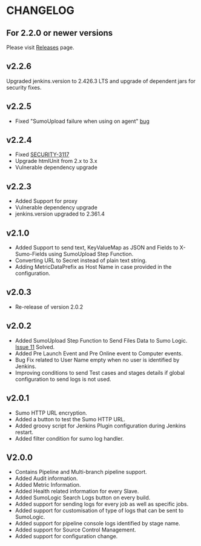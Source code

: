 # CHANGELOG

## For 2.2.0 or newer versions

Please visit [Releases](https://github.com/jenkinsci/sumologic-publisher-plugin/releases) page.

## v2.2.6
Upgraded jenkins.version to 2.426.3 LTS and upgrade of dependent jars for security fixes.

## v2.2.5
- Fixed "SumoUpload failure when using on agent" [bug](https://github.com/jenkinsci/sumologic-publisher-plugin/issues/39)

## v2.2.4
- Fixed [SECURITY-3117](https://issues.jenkins.io/browse/SECURITY-3117)
- Upgrade htmlUnit from 2.x to 3.x
- Vulnerable dependency upgrade

## v2.2.3
- Added Support for proxy
- Vulnerable dependency upgrade
- jenkins.version upgraded to 2.361.4

## v2.1.0 
- Added Support to send text, KeyValueMap as JSON and Fields to X-Sumo-Fields using SumoUpload Step Function.
- Converting URL to Secret instead of plain text string.
- Adding MetricDataPrefix as Host Name in case provided in the configuration.

## v2.0.3
- Re-release of version 2.0.2

## v2.0.2
- Added SumoUpload Step Function to Send Files Data to Sumo Logic. [Issue 11](https://github.com/jenkinsci/sumologic-publisher-plugin/issues/11) Solved.
- Added Pre Launch Event and Pre Online event to Computer events.
- Bug Fix related to User Name empty when no user is identified by Jenkins.
- Improving conditions to send Test cases and stages details if global configuration to send logs is not used.

## v2.0.1
- Sumo HTTP URL encryption.
- Added a button to test the Sumo HTTP URL.
- Added groovy script for Jenkins Plugin configuration during Jenkins restart.
- Added filter condition for sumo log handler.

## V2.0.0
- Contains Pipeline and Multi-branch pipeline support.
- Added Audit information.
- Added Metric Information.
- Added Health related information for every Slave.
- Added SumoLogic Search Logs button on every build.
- Added support for sending logs for every job as well as specific jobs.
- Added support for customisation of type of logs that can be sent to SumoLogic.
- Added support for pipeline console logs identified by stage name.
- Added support for Source Control Management.
- Added support for configuration change.